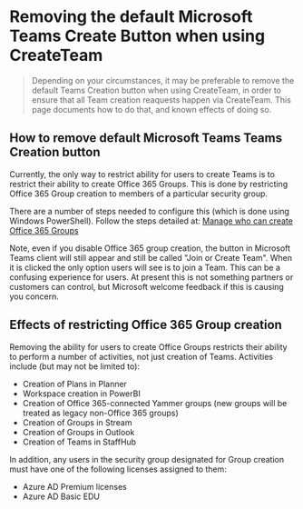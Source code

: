 # Removing the default Microsoft Teams Create Button when using CreateTeam

> Depending on your circumstances, it may be preferable to remove the default Teams Creation button when using CreateTeam, in order to ensure that all Team creation reaquests happen via CreateTeam. This page documents how to do that, and known effects of doing so.

## How to remove default Microsoft Teams Teams Creation button

Currently, the only way to restrict ability for users to create Teams is to restrict their ability to create Office 365 Groups. 
This is done by restricting Office 365 Group creation to members of a particular security group.

There are a number of steps needed to configure this (which is done using Windows PowerShell). 
Follow the steps detailed at: [Manage who can create Office 365 Groups](https://docs.microsoft.com/en-us/office365/admin/create-groups/manage-creation-of-groups?view=o365-worldwide)

Note, even if you disable Office 365 group creation, the button in Microsoft Teams client will still appear and still be called "Join or Create Team". When it is clicked the only option users will see is to join a Team. This can be a confusing experience for users. At present this is not something partners or customers can control, but Microsoft welcome feedback if this is causing you concern.

## Effects of restricting Office 365 Group creation

Removing the ability for users to create Office Groups restricts their ability to perform a number of activities, not just creation of Teams. Activities include (but may not be limited to):

- Creation of Plans in Planner
- Workspace creation in PowerBI
- Creation of Office 365-connected Yammer groups (new groups will be treated as legacy non-Office 365 groups)
- Creation of Groups in Stream
- Creation of Groups in Outlook
- Creation of Teams in StaffHub

In addition, any users in the security group designated for Group creation must have one of the following licenses assigned to them:

- Azure AD Premium licenses
- Azure AD Basic EDU

